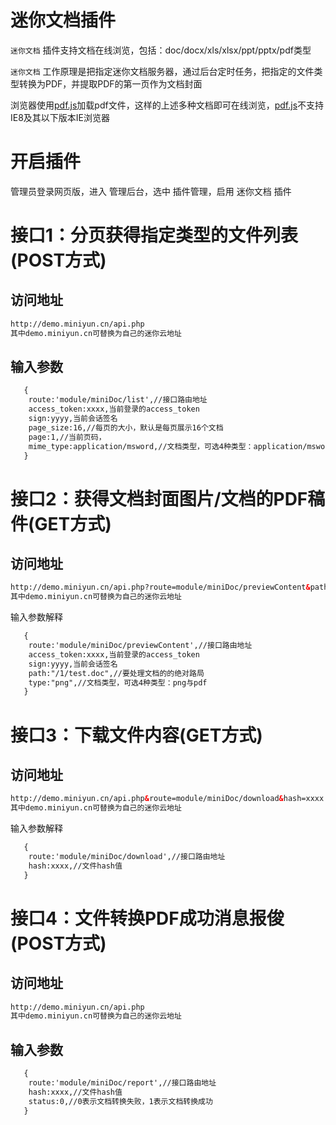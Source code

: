 # 迷你文档插件

`迷你文档` 插件支持文档在线浏览，包括：doc/docx/xls/xlsx/ppt/pptx/pdf类型

`迷你文档` 工作原理是把指定迷你文档服务器，通过后台定时任务，把指定的文件类型转换为PDF，并提取PDF的第一页作为文档封面

 浏览器使用[pdf.js]加载pdf文件，这样的上述多种文档即可在线浏览，[pdf.js]不支持IE8及其以下版本IE浏览器


# 开启插件

管理员登录网页版，进入 管理后台，选中 插件管理，启用 迷你文档 插件

# 接口1：分页获得指定类型的文件列表(POST方式)
## 访问地址

```html
http://demo.miniyun.cn/api.php
其中demo.miniyun.cn可替换为自己的迷你云地址

```


## 输入参数
```html
   {
    route:'module/miniDoc/list',//接口路由地址
    access_token:xxxx,当前登录的access_token
    sign:yyyy,当前会话签名
    page_size:16,//每页的大小，默认是每页展示16个文档
    page:1,//当前页码，
    mime_type:application/msword,//文档类型，可选4种类型：application/msword application/mspowerpoint application/msexcel application/pdf
   }
  ```
# 接口2：获得文档封面图片/文档的PDF稿件(GET方式)

## 访问地址

```html
http://demo.miniyun.cn/api.php?route=module/miniDoc/previewContent&path=/1/test.doc&type=png&access_token=xxxx&sign=xxxx
其中demo.miniyun.cn可替换为自己的迷你云地址

```
 输入参数解释
```html
   {
    route:'module/miniDoc/previewContent',//接口路由地址
    access_token:xxxx,当前登录的access_token
    sign:yyyy,当前会话签名
    path:"/1/test.doc",//要处理文档的的绝对路局
    type:"png",//文档类型，可选4种类型：png与pdf
   }
  ```
# 接口3：下载文件内容(GET方式)
## 访问地址

```html
http://demo.miniyun.cn/api.php&route=module/miniDoc/download&hash=xxxx
其中demo.miniyun.cn可替换为自己的迷你云地址

```
输入参数解释
```html
   {
    route:'module/miniDoc/download',//接口路由地址
    hash:xxxx,//文件hash值
   }
  ```


# 接口4：文件转换PDF成功消息报俊(POST方式)
## 访问地址

```html
http://demo.miniyun.cn/api.php
其中demo.miniyun.cn可替换为自己的迷你云地址

```

## 输入参数
```html
   {
    route:'module/miniDoc/report',//接口路由地址
    hash:xxxx,//文件hash值
    status:0,//0表示文档转换失败，1表示文档转换成功
   }
  ```


[pdf.js]:https://github.com/mozilla/pdf.js